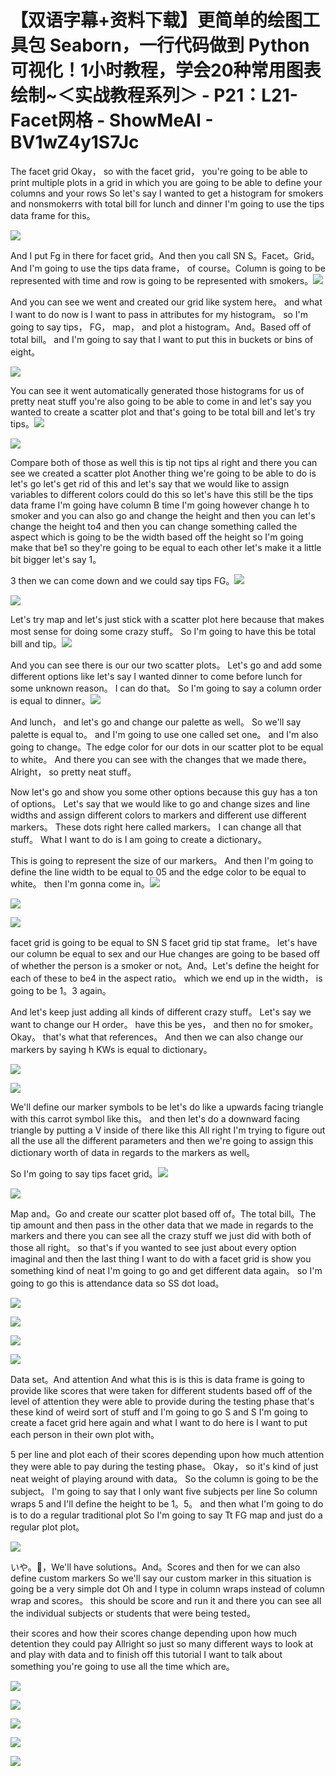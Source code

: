 # 【双语字幕+资料下载】更简单的绘图工具包 Seaborn，一行代码做到 Python 可视化！1小时教程，学会20种常用图表绘制~＜实战教程系列＞ - P21：L21- Facet网格 - ShowMeAI - BV1wZ4y1S7Jc

The facet grid Okay， so with the facet grid， you're going to be able to print multiple plots in a grid in which you are going to be able to define your columns and your rows So let's say I wanted to get a histogram for smokers and nonsmokerrs with total bill for lunch and dinner I'm going to use the tips data frame for this。



![](img/8d5951280297357bd612b9daf49c99c3_1.png)

And I put Fg in there for facet grid。And then you call SN S。Facet。Grid。And I'm going to use the tips data frame， of course。Column is going to be represented with time and row is going to be represented with smokers。![](img/8d5951280297357bd612b9daf49c99c3_3.png)

And you can see we went and created our grid like system here。 and what I want to do now is I want to pass in attributes for my histogram。 so I'm going to say tips， FG， map， and plot a histogram。And。Based off of total bill。 and I'm going to say that I want to put this in buckets or bins of eight。



![](img/8d5951280297357bd612b9daf49c99c3_5.png)

You can see it went automatically generated those histograms for us of pretty neat stuff you're also going to be able to come in and let's say you wanted to create a scatter plot and that's going to be total bill and let's try tips。![](img/8d5951280297357bd612b9daf49c99c3_7.png)

![](img/8d5951280297357bd612b9daf49c99c3_8.png)

Compare both of those as well this is tip not tips al right and there you can see we created a scatter plot Another thing we're going to be able to do is let's go let's get rid of this and let's say that we would like to assign variables to different colors could do this so let's have this still be the tips data frame I'm going have column B time I'm going however change h to smoker and you can also go and change the height and then you can let's change the height to4 and then you can change something called the aspect which is going to be the width based off the height so I'm going make that be1 so they're going to be equal to each other let's make it a little bit bigger let's say 1。

3 then we can come down and we could say tips FG。![](img/8d5951280297357bd612b9daf49c99c3_10.png)

![](img/8d5951280297357bd612b9daf49c99c3_11.png)

Let's try map and let's just stick with a scatter plot here because that makes most sense for doing some crazy stuff。 So I'm going to have this be total bill and tip。![](img/8d5951280297357bd612b9daf49c99c3_13.png)

And you can see there is our our two scatter plots。 Let's go and add some different options like let's say I wanted dinner to come before lunch for some unknown reason。 I can do that。 So I'm going to say a column order is equal to dinner。![](img/8d5951280297357bd612b9daf49c99c3_15.png)

And lunch， and let's go and change our palette as well。 So we'll say palette is equal to。 and I'm going to use one called set one。 and I'm also going to change。The edge color for our dots in our scatter plot to be equal to white。 And there you can see with the changes that we made there。 Alright， so pretty neat stuff。

 Now let's go and show you some other options because this guy has a ton of options。 Let's say that we would like to go and change sizes and line widths and assign different colors to markers and different use different markers。 These dots right here called markers。 I can change all that stuff。 What I want to do is I am going to create a dictionary。

 This is going to represent the size of our markers。 And then I'm going to define the line width to be equal to 05 and the edge color to be equal to white。 then I'm gonna come in。![](img/8d5951280297357bd612b9daf49c99c3_17.png)

![](img/8d5951280297357bd612b9daf49c99c3_18.png)

![](img/8d5951280297357bd612b9daf49c99c3_19.png)

facet grid is going to be equal to SN S facet grid tip stat frame。 let's have our column be equal to sex and our Hue changes are going to be based off of whether the person is a smoker or not。And。Let's define the height for each of these to be4 in the aspect ratio。 which we end up in the width， is going to be 1。3 again。

 And let's keep just adding all kinds of different crazy stuff。 Let's say we want to change our H order。 have this be yes， and then no for smoker。 Okay。 that's what that references。 And then we can also change our markers by saying h KWs is equal to dictionary。

![](img/8d5951280297357bd612b9daf49c99c3_21.png)

![](img/8d5951280297357bd612b9daf49c99c3_22.png)

We'll define our marker symbols to be let's do like a upwards facing triangle with this carrot symbol like this。 and then let's do a downward facing triangle by putting a V inside of there like this All right I'm trying to figure out all the use all the different parameters and then we're going to assign this dictionary worth of data in regards to the markers as well。

 So I'm going to say tips facet grid。![](img/8d5951280297357bd612b9daf49c99c3_24.png)

![](img/8d5951280297357bd612b9daf49c99c3_25.png)

Map and。Go and create our scatter plot based off of。The total bill。The tip amount and then pass in the other data that we made in regards to the markers and there you can see all the crazy stuff we just did with both of those all right。 so that's if you wanted to see just about every option imaginal and then the last thing I want to do with a facet grid is show you something kind of neat I'm going to go and get different data again。 so I'm going to go this is attendance data so SS dot load。



![](img/8d5951280297357bd612b9daf49c99c3_27.png)

![](img/8d5951280297357bd612b9daf49c99c3_28.png)

![](img/8d5951280297357bd612b9daf49c99c3_29.png)

![](img/8d5951280297357bd612b9daf49c99c3_30.png)

Data set。And attention And what this is is this is data frame is going to provide like scores that were taken for different students based off of the level of attention they were able to provide during the testing phase that's these kind of weird sort of stuff and I'm going to go S and S I'm going to create a facet grid here again and what I want to do here is I want to put each person in their own plot with。

5 per line and plot each of their scores depending upon how much attention they were able to pay during the testing phase。 Okay， so it's kind of just neat weight of playing around with data。 So the column is going to be the subject。 I'm going to say that I only want five subjects per line So column wraps 5 and I'll define the height to be 1。5。 and then what I'm going to do is to do a regular traditional plot So I'm going to say Tt FG map and just do a regular plot plot。



![](img/8d5951280297357bd612b9daf49c99c3_32.png)

いや。🤢，We'll have solutions。And。Scores and then for we can also define custom markers So we'll say our custom marker in this situation is going be a very simple dot Oh and I type in column wraps instead of column wrap and scores。 this should be score and run it and there you can see all the individual subjects or students that were being tested。

 their scores and how their scores change depending upon how much detention they could pay Allright so just so many different ways to look at and play with data and to finish off this tutorial I want to talk about something you're going to use all the time which are。



![](img/8d5951280297357bd612b9daf49c99c3_34.png)

![](img/8d5951280297357bd612b9daf49c99c3_35.png)

![](img/8d5951280297357bd612b9daf49c99c3_36.png)

![](img/8d5951280297357bd612b9daf49c99c3_37.png)

![](img/8d5951280297357bd612b9daf49c99c3_38.png)